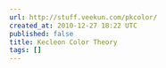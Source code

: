 ```yaml
---
url: http://stuff.veekun.com/pkcolor/
created_at: 2010-12-27 18:22 UTC
published: false
title: Kecleon Color Theory
tags: []
---
```



